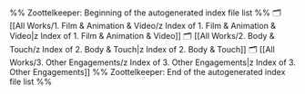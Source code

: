 %% Zoottelkeeper: Beginning of the autogenerated index file list  %%
🗂️ [[All Works/1. Film & Animation & Video/z Index of 1. Film & Animation & Video|z Index of 1. Film & Animation & Video]]
🗂️ [[All Works/2. Body & Touch/z Index of 2. Body & Touch|z Index of 2. Body & Touch]]
🗂️ [[All Works/3. Other Engagements/z Index of 3. Other Engagements|z Index of 3. Other Engagements]]
%% Zoottelkeeper: End of the autogenerated index file list  %%
